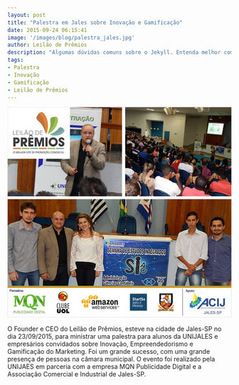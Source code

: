 ```yaml
---
layout: post
title: "Palestra em Jales sobre Inovação e Gamificação"
date: 2015-09-24 06:15:41
image: '/images/blog/palestra_jales.jpg'
author: Leilão de Prêmios
description: "Algumas dúvidas comuns sobre o Jekyll. Entenda melhor como funciona esse gerador estático."
tags:
- Palestra
- Inovação
- Gamificação
- Leilão de Prêmios
---
```


![Alt text](/images/blog/palestra_jales.jpg "Palestra em Jales")

O Founder e CEO do Leilão de Prêmios, esteve na cidade de Jales-SP no dia 23/09/2015, para ministrar uma palestra para alunos da UNIJALES e empresários convidados sobre Inovação, Empreendedorismo e Gamificação do Marketing. Foi um grande sucesso, com uma grande presença de pessoas na câmara municipal. O evento foi realizado pela UNIJAES em parceria com a empresa MQN Publicidade Digital e a Associação Comercial e Industrial de Jales-SP.

